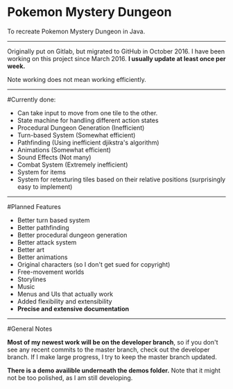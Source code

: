 # Pokemon Mystery Dungeon
To recreate Pokemon Mystery Dungeon in Java. 

----------


Originally put on Gitlab, but migrated to GitHub in October 2016. I have been working on this project since March 2016. **I usually update at least once per week.**

Note working does not mean working efficiently.

----------

#Currently done: 

- Can take input to move from one tile to the other. 
- State machine for handling different action states 
- Procedural Dungeon Generation (Inefficient)
- Turn-based System (Somewhat efficient)
- Pathfinding (Using inefficient djikstra's algorithm)
- Animations (Somewhat efficient)
- Sound Effects (Not many)
- Combat System (Extremely inefficient)
- System for items 
- System for retexturing tiles based on their relative positions (surprisingly easy to implement)

----------
#Planned Features
- Better turn based system
- Better pathfinding
- Better procedural dungeon generation
- Better attack system
- Better art
- Better animations
- Original characters (so I don't get sued for copyright)
- Free-movement worlds
- Storylines
- Music
- Menus and UIs that actually work
- Added flexibility and extensibility
- **Precise and extensive documentation**
----------

#General Notes

**Most of my newest work will be on the developer branch**, so if you don't see any recent commits to the master branch, check out the developer branch. If I make large progress, I try to keep the master branch updated. 

**There is a demo availible underneath the demos folder.** Note that it might not be too polished, as I am still developing.
